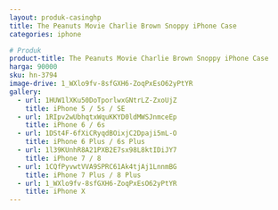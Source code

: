 ```yaml
---
layout: produk-casinghp
title: The Peanuts Movie Charlie Brown Snoppy iPhone Case
categories: iphone

# Produk
product-title: The Peanuts Movie Charlie Brown Snoppy iPhone Case
harga: 90000
sku: hn-3794
image-drive: 1_WXlo9fv-8sfGXH6-ZoqPxEsO62yPtYR
gallery:
  - url: 1HUW1lXKu50DoTporlwxGNtrLZ-ZxoUjZ
    title: iPhone 5 / 5s / SE
  - url: 1RIpv2wUbhqtxWquKKYD0ldMWSJnmceEp
    title: iPhone 6 / 6s
  - url: 1DSt4F-6fXiCRyqdBOixjC2Dpaji5mL-O
    title: iPhone 6 Plus / 6s Plus
  - url: 1l39KUnhR8A21PXB2E7sx98L8ktIDiJY7
    title: iPhone 7 / 8
  - url: 1CQfPyvwtVVA9SPRC61Ak4tjAj1LnnmBG
    title: iPhone 7 Plus / 8 Plus
  - url: 1_WXlo9fv-8sfGXH6-ZoqPxEsO62yPtYR
    title: iPhone X
---
```

